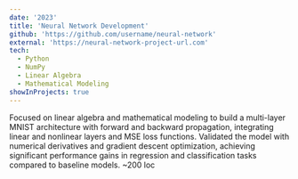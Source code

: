 ```yaml
---
date: '2023'
title: 'Neural Network Development'
github: 'https://github.com/username/neural-network'
external: 'https://neural-network-project-url.com'
tech:
  - Python
  - NumPy
  - Linear Algebra
  - Mathematical Modeling
showInProjects: true
---
```


Focused on linear algebra and mathematical modeling to build a multi-layer MNIST architecture with forward and backward propagation, integrating linear and nonlinear layers and MSE loss functions. Validated the model with numerical derivatives and gradient descent optimization, achieving significant performance gains in regression and classification tasks compared to baseline models. ~200 loc
